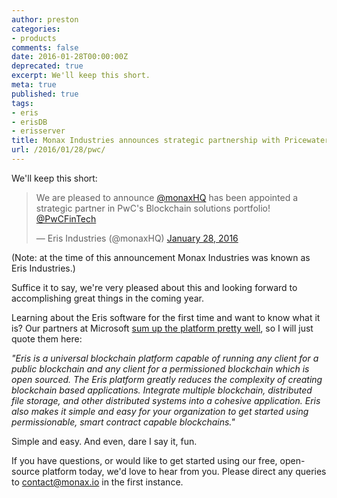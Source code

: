 ```yaml
---
author: preston
categories:
- products
comments: false
date: 2016-01-28T00:00:00Z
deprecated: true
excerpt: We'll keep this short.
meta: true
published: true
tags:
- eris
- erisDB
- erisserver
title: Monax Industries announces strategic partnership with PricewaterhouseCoopers
url: /2016/01/28/pwc/
---
```




We'll keep this short:

<blockquote class="twitter-tweet" lang="en"><p lang="en" dir="ltr">We are pleased to announce <a href="https://twitter.com/monaxHQ">@monaxHQ</a> has been appointed a strategic partner in PwC&#39;s Blockchain solutions portfolio! <a href="https://twitter.com/PwCFinTech">@PwCFinTech</a></p>&mdash; Eris Industries (@monaxHQ) <a href="https://twitter.com/monaxHQ/status/692808595860279296">January 28, 2016</a></blockquote>
<script async src="//platform.twitter.com/widgets.js" charset="utf-8"></script>

(Note: at the time of this announcement Monax Industries was known as Eris Industries.)

Suffice it to say, we're very pleased about this and looking forward to accomplishing great things in the coming year. 

Learning about the Eris software for the first time and want to know what it is? Our partners at Microsoft [sum up the platform pretty well](https://azure.microsoft.com/en-in/blog/azure-blockchain-as-a-service-update-4/), so I will just quote them here:

*"Eris is a universal blockchain platform capable of running any client for a public blockchain and any client for a permissioned blockchain which is open sourced. The Eris platform greatly reduces the complexity of creating blockchain based applications. Integrate multiple blockchain, distributed file storage, and other distributed systems into a cohesive application. Eris also makes it simple and easy for your organization to get started using permissionable, smart contract capable blockchains."*

Simple and easy. And even, dare I say it, fun. 

If you have questions, or would like to get started using our free, open-source platform today, we'd love to hear from you. Please direct any queries to contact@monax.io in the first instance. 
